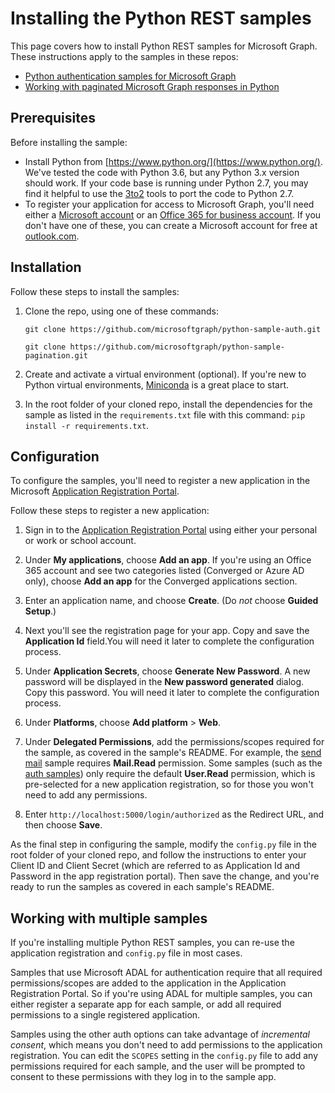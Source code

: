 # Installing the Python REST samples

This page covers how to install Python REST samples for Microsoft Graph. These instructions apply to the samples in these repos:

* [Python authentication samples for Microsoft Graph](https://github.com/microsoftgraph/python-sample-auth)
* [Working with paginated Microsoft Graph responses in Python](https://github.com/microsoftgraph/python-sample-pagination)

## Prerequisites

Before installing the sample:

* Install Python from [https://www.python.org/](https://www.python.org/). We've tested the code with Python 3.6, but any Python 3.x version should work. If your code base is running under Python 2.7, you may find it helpful to use the [3to2](https://pypi.python.org/pypi/3to2) tools to port the code to Python 2.7.
* To register your application for access to Microsoft Graph, you'll need either a [Microsoft account](https://www.outlook.com) or an [Office 365 for business account](https://msdn.microsoft.com/en-us/office/office365/howto/setup-development-environment#bk_Office365Account). If you don't have one of these, you can create a Microsoft account for free at [outlook.com](https://www.outlook.com).

## Installation

Follow these steps to install the samples:

1. Clone the repo, using one of these commands:

    ```git clone https://github.com/microsoftgraph/python-sample-auth.git```

    ```git clone https://github.com/microsoftgraph/python-sample-pagination.git```

2. Create and activate a virtual environment (optional). If you're new to Python virtual environments, [Miniconda](https://conda.io/miniconda.html) is a great place to start.
3. In the root folder of your cloned repo, install the dependencies for the sample as listed in the ```requirements.txt``` file with this command: ```pip install -r requirements.txt```.

## Configuration

To configure the samples, you'll need to register a new application in the Microsoft [Application Registration Portal](https://apps.dev.microsoft.com/).

Follow these steps to register a new application:

1. Sign in to the [Application Registration Portal](https://apps.dev.microsoft.com/) using either your personal or work or school account.

2. Under **My applications**, choose **Add an app**. If you're using an Office 365 account and see two categories listed (Converged or Azure AD only), choose **Add an app** for the Converged applications section.

3. Enter an application name, and choose **Create**. (Do *not* choose **Guided Setup**.)

4. Next you'll see the registration page for your app. Copy and save the **Application Id** field.You will need it later to complete the configuration process.

5. Under **Application Secrets**, choose **Generate New Password**. A new password will be displayed in the **New password generated** dialog. Copy this password. You will need it later to complete the configuration process.

6. Under **Platforms**, choose **Add platform** > **Web**.

7. Under **Delegated Permissions**, add the permissions/scopes required for the sample, as covered in the sample's README. For example, the [send mail](https://github.com/microsoftgraph/python-sample-send-mail) sample requires **Mail.Read** permission. Some samples (such as the [auth samples](https://github.com/microsoftgraph/python-sample-auth)) only require the default **User.Read** permission, which is pre-selected for a new application registration, so for those you won't need to add any permissions.

8. Enter `http://localhost:5000/login/authorized` as the Redirect URL, and then choose **Save**.

As the final step in configuring the sample, modify the ```config.py``` file in the root folder of your cloned repo, and follow the instructions to enter your Client ID and Client Secret (which are referred to as Application Id and Password in the app registration portal). Then save the change, and you're ready to run the samples as covered in each sample's README.

## Working with multiple samples

If you're installing multiple Python REST samples, you can re-use the application registration and ```config.py``` file in most cases.

Samples that use Microsoft ADAL for authentication require that all required permissions/scopes are added to the application in the Application Registration Portal. So if you're using ADAL for multiple samples, you can either register a separate app for each sample, or add all required permissions to a single registered application.

Samples using the other auth options can take advantage of _incremental consent_, which means you don't need to add permissions to the application registration. You can edit the ```SCOPES``` setting in the ```config.py``` file to add any permissions required for each sample, and the user will be prompted to consent to these permissions with they log in to the sample app.
